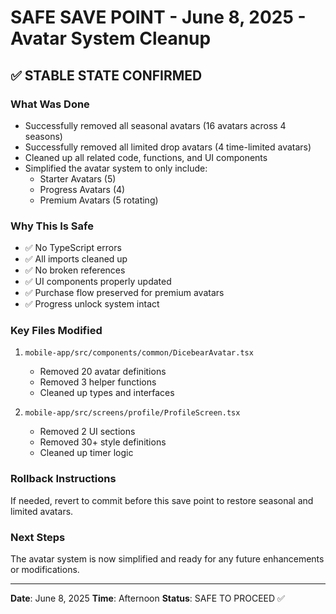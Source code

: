 # SAFE SAVE POINT - June 8, 2025 - Avatar System Cleanup

## ✅ STABLE STATE CONFIRMED

### What Was Done
- Successfully removed all seasonal avatars (16 avatars across 4 seasons)
- Successfully removed all limited drop avatars (4 time-limited avatars)
- Cleaned up all related code, functions, and UI components
- Simplified the avatar system to only include:
  - Starter Avatars (5)
  - Progress Avatars (4)
  - Premium Avatars (5 rotating)

### Why This Is Safe
- ✅ No TypeScript errors
- ✅ All imports cleaned up
- ✅ No broken references
- ✅ UI components properly updated
- ✅ Purchase flow preserved for premium avatars
- ✅ Progress unlock system intact

### Key Files Modified
1. `mobile-app/src/components/common/DicebearAvatar.tsx`
   - Removed 20 avatar definitions
   - Removed 3 helper functions
   - Cleaned up types and interfaces

2. `mobile-app/src/screens/profile/ProfileScreen.tsx`
   - Removed 2 UI sections
   - Removed 30+ style definitions
   - Cleaned up timer logic

### Rollback Instructions
If needed, revert to commit before this save point to restore seasonal and limited avatars.

### Next Steps
The avatar system is now simplified and ready for any future enhancements or modifications.

---
**Date**: June 8, 2025
**Time**: Afternoon
**Status**: SAFE TO PROCEED ✅ 